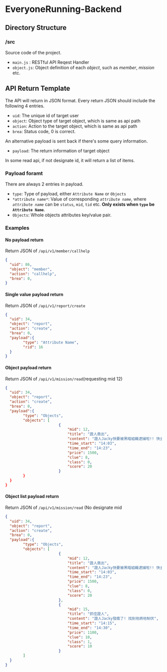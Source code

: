 # EveryoneRunning-Backend


## Directory Structure
### /src
Source code of the project. <br>
* `main.js` : RESTful API Reqest Handler
* `object.js`: Object definition of each *object*, such as *member*, *mission* etc.

## API Return Template
The API will return in JSON format.
Every return JSON should include the following 4 entries.<br>
* `uid`: The unique id of target user
* `object`: Object type of target object, which is same as api path
* `action`: Action to the target object, which is same as api path
* `brea`: Status code, 0 is correct.

An alternative payload is sent back if there's some query information.
* `payload`: The return information of target object

In some read api, if not designate id, it will return a list of items.

### Payload foramt
There are always 2 entries in payload.
* `type`: Type of payload, either `Attribute Name` or `Objects`
* `*attribute name*`: Value of corresponding *`attribute name`*, where *`attribute name`* can be `status`,  `mid`, `tid` etc. **Only exists when `type` be `Attribute Name`**.
* `Objects`: Whole objects attributes key/value pair.

### Examples
#### No payload return 
Return JSON of  `/api/v1/member/callhelp` 
```JSON
{ 
  "uid": 86,
  "object": "member",
  "action": "callhelp",
  "brea": 0,
}
```

#### Single value payload return
Return JSON of  `/api/v1/report/create` 
```JSON
{ 
  "uid": 34,
  "object": "report",
  "action": "create",
  "brea": 0,
  "payload":{
        "type": "Attribute Name",
        "rid": 16
  }
}
```

#### Object payload return
Return JSON of  `/api/v1/mission/read`(requesting mid 12) 
```JSON
{ 
  "uid": 34,
  "object": "report",
  "action": "create",
  "brea": 0,
  "payload":{
        "type": "Objects",
        "objects": [
                        {
                            "mid": 12,
                            "title": "證人救出",
                            "content": "證人Jacky快要被黑暗組織逮捕啦!! 快去湖心亭將Jacky帶回總部 blah blah blah",
                            "time_start": "14:03",
                            "time_end": "14:23",
                            "price": 1500,
                            "clue": 8,
                            "class": 0,
                            "score": 20
                        }
        }
  }     
}
```

#### Object list payload return
Return JSON of  `/api/v1/mission/read` (No designate mid
```JSON
{ 
  "uid": 34,
  "object": "report",
  "action": "create",
  "brea": 0,
  "payload":{
        "type": "Objects",
        "objects": [
                        {
                            "mid": 12,
                            "title": "證人救出",
                            "content": "證人Jacky快要被黑暗組織逮捕啦!! 快去湖心亭將Jacky帶回總部 blah blah blah",
                            "time_start": "14:03",
                            "time_end": "14:23",
                            "price": 1500,
                            "clue": 8,
                            "class": 0,
                            "score": 20
                        },
                        {
                            "mid": 15,
                            "title": "抓住證人",
                            "content": "證人Jacky發瘋了! 找到他將他制伏",
                            "time_start": "14:15",
                            "time_end": "14:30",
                            "price": 1100,
                            "clue": 10,
                            "class": 1,
                            "score": 10
                        }
        ]
  }
}
```




